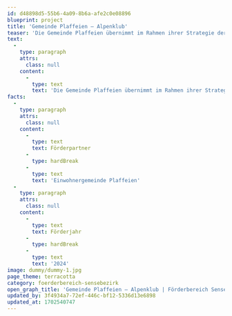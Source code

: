 ```yaml
---
id: d48898d5-55b6-4a09-8b6a-afe2c0e08896
blueprint: project
title: 'Gemeinde Plaffeien – Alpenklub'
teaser: 'Die Gemeinde Plaffeien übernimmt im Rahmen ihrer Strategie der Weiterentwicklung und Dynamisierung des Ortskerns vier Gebäude, unter anderem die Liegenschaft Hotel Alpenklub, und erarbeitet dafür ein Nutzungskonzept.'
text:
  -
    type: paragraph
    attrs:
      class: null
    content:
      -
        type: text
        text: 'Die Gemeinde Plaffeien übernimmt im Rahmen ihrer Strategie der Weiterentwicklung und Dynamisierung des Ortskerns vier Gebäude, unter anderem die Liegenschaft Hotel Alpenklub, und erarbeitet dafür ein Nutzungskonzept. Derzeit wird an Nutzungsvarianten gearbeitet, die eine befriedigende Gesamtlösung für die diversen Bedürfnisse der Gemeinde Plaffeien sicherstellen. '
facts:
  -
    type: paragraph
    attrs:
      class: null
    content:
      -
        type: text
        text: Förderpartner
      -
        type: hardBreak
      -
        type: text
        text: 'Einwohnergemeinde Plaffeien'
  -
    type: paragraph
    attrs:
      class: null
    content:
      -
        type: text
        text: Förderjahr
      -
        type: hardBreak
      -
        type: text
        text: '2024'
image: dummy/dummy-1.jpg
page_theme: terracotta
category: foerderbereich-sensebezirk
open_graph_title: 'Gemeinde Plaffeien – Alpenklub | Förderbereich Sensebezirk'
updated_by: 3f4934a7-72ef-446c-bf12-5336d13e6898
updated_at: 1702540747
---
```


